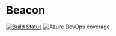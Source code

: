# Beacon

[![Build Status](https://dev.azure.com/BeaconLMS/Beacon/_apis/build/status%2FBeacon?branchName=main)](https://dev.azure.com/BeaconLMS/Beacon/_build/latest?definitionId=9&branchName=main)
![Azure DevOps coverage](https://img.shields.io/azure-devops/coverage/BeaconLMS/Beacon/9/main?&label=coverage&logo=azuredevops)
